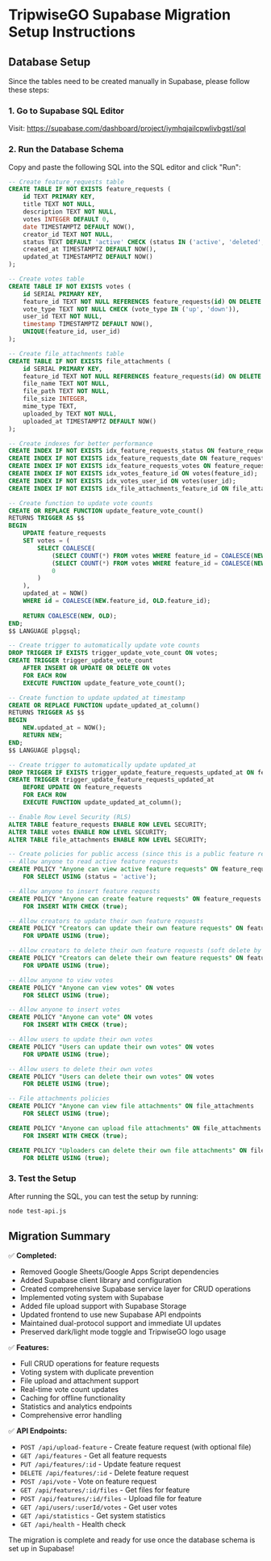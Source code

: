 # TripwiseGO Supabase Migration Setup Instructions

## Database Setup

Since the tables need to be created manually in Supabase, please follow these steps:

### 1. Go to Supabase SQL Editor
Visit: https://supabase.com/dashboard/project/iymhqjailcpwlivbgstl/sql

### 2. Run the Database Schema
Copy and paste the following SQL into the SQL editor and click "Run":

```sql
-- Create feature_requests table
CREATE TABLE IF NOT EXISTS feature_requests (
    id TEXT PRIMARY KEY,
    title TEXT NOT NULL,
    description TEXT NOT NULL,
    votes INTEGER DEFAULT 0,
    date TIMESTAMPTZ DEFAULT NOW(),
    creator_id TEXT NOT NULL,
    status TEXT DEFAULT 'active' CHECK (status IN ('active', 'deleted', 'completed', 'in_progress')),
    created_at TIMESTAMPTZ DEFAULT NOW(),
    updated_at TIMESTAMPTZ DEFAULT NOW()
);

-- Create votes table
CREATE TABLE IF NOT EXISTS votes (
    id SERIAL PRIMARY KEY,
    feature_id TEXT NOT NULL REFERENCES feature_requests(id) ON DELETE CASCADE,
    vote_type TEXT NOT NULL CHECK (vote_type IN ('up', 'down')),
    user_id TEXT NOT NULL,
    timestamp TIMESTAMPTZ DEFAULT NOW(),
    UNIQUE(feature_id, user_id)
);

-- Create file_attachments table
CREATE TABLE IF NOT EXISTS file_attachments (
    id SERIAL PRIMARY KEY,
    feature_id TEXT NOT NULL REFERENCES feature_requests(id) ON DELETE CASCADE,
    file_name TEXT NOT NULL,
    file_path TEXT NOT NULL,
    file_size INTEGER,
    mime_type TEXT,
    uploaded_by TEXT NOT NULL,
    uploaded_at TIMESTAMPTZ DEFAULT NOW()
);

-- Create indexes for better performance
CREATE INDEX IF NOT EXISTS idx_feature_requests_status ON feature_requests(status);
CREATE INDEX IF NOT EXISTS idx_feature_requests_date ON feature_requests(date DESC);
CREATE INDEX IF NOT EXISTS idx_feature_requests_votes ON feature_requests(votes DESC);
CREATE INDEX IF NOT EXISTS idx_votes_feature_id ON votes(feature_id);
CREATE INDEX IF NOT EXISTS idx_votes_user_id ON votes(user_id);
CREATE INDEX IF NOT EXISTS idx_file_attachments_feature_id ON file_attachments(feature_id);

-- Create function to update vote counts
CREATE OR REPLACE FUNCTION update_feature_vote_count()
RETURNS TRIGGER AS $$
BEGIN
    UPDATE feature_requests 
    SET votes = (
        SELECT COALESCE(
            (SELECT COUNT(*) FROM votes WHERE feature_id = COALESCE(NEW.feature_id, OLD.feature_id) AND vote_type = 'up') -
            (SELECT COUNT(*) FROM votes WHERE feature_id = COALESCE(NEW.feature_id, OLD.feature_id) AND vote_type = 'down'),
            0
        )
    ),
    updated_at = NOW()
    WHERE id = COALESCE(NEW.feature_id, OLD.feature_id);
    
    RETURN COALESCE(NEW, OLD);
END;
$$ LANGUAGE plpgsql;

-- Create trigger to automatically update vote counts
DROP TRIGGER IF EXISTS trigger_update_vote_count ON votes;
CREATE TRIGGER trigger_update_vote_count
    AFTER INSERT OR UPDATE OR DELETE ON votes
    FOR EACH ROW
    EXECUTE FUNCTION update_feature_vote_count();

-- Create function to update updated_at timestamp
CREATE OR REPLACE FUNCTION update_updated_at_column()
RETURNS TRIGGER AS $$
BEGIN
    NEW.updated_at = NOW();
    RETURN NEW;
END;
$$ LANGUAGE plpgsql;

-- Create trigger to automatically update updated_at
DROP TRIGGER IF EXISTS trigger_update_feature_requests_updated_at ON feature_requests;
CREATE TRIGGER trigger_update_feature_requests_updated_at
    BEFORE UPDATE ON feature_requests
    FOR EACH ROW
    EXECUTE FUNCTION update_updated_at_column();

-- Enable Row Level Security (RLS)
ALTER TABLE feature_requests ENABLE ROW LEVEL SECURITY;
ALTER TABLE votes ENABLE ROW LEVEL SECURITY;
ALTER TABLE file_attachments ENABLE ROW LEVEL SECURITY;

-- Create policies for public access (since this is a public feature request system)
-- Allow anyone to read active feature requests
CREATE POLICY "Anyone can view active feature requests" ON feature_requests
    FOR SELECT USING (status = 'active');

-- Allow anyone to insert feature requests
CREATE POLICY "Anyone can create feature requests" ON feature_requests
    FOR INSERT WITH CHECK (true);

-- Allow creators to update their own feature requests
CREATE POLICY "Creators can update their own feature requests" ON feature_requests
    FOR UPDATE USING (true);

-- Allow creators to delete their own feature requests (soft delete by setting status)
CREATE POLICY "Creators can delete their own feature requests" ON feature_requests
    FOR UPDATE USING (true);

-- Allow anyone to view votes
CREATE POLICY "Anyone can view votes" ON votes
    FOR SELECT USING (true);

-- Allow anyone to insert votes
CREATE POLICY "Anyone can vote" ON votes
    FOR INSERT WITH CHECK (true);

-- Allow users to update their own votes
CREATE POLICY "Users can update their own votes" ON votes
    FOR UPDATE USING (true);

-- Allow users to delete their own votes
CREATE POLICY "Users can delete their own votes" ON votes
    FOR DELETE USING (true);

-- File attachments policies
CREATE POLICY "Anyone can view file attachments" ON file_attachments
    FOR SELECT USING (true);

CREATE POLICY "Anyone can upload file attachments" ON file_attachments
    FOR INSERT WITH CHECK (true);

CREATE POLICY "Uploaders can delete their own file attachments" ON file_attachments
    FOR DELETE USING (true);
```

### 3. Test the Setup
After running the SQL, you can test the setup by running:
```bash
node test-api.js
```

## Migration Summary

✅ **Completed:**
- Removed Google Sheets/Google Apps Script dependencies
- Added Supabase client library and configuration
- Created comprehensive Supabase service layer for CRUD operations
- Implemented voting system with Supabase
- Added file upload support with Supabase Storage
- Updated frontend to use new Supabase API endpoints
- Maintained dual-protocol support and immediate UI updates
- Preserved dark/light mode toggle and TripwiseGO logo usage

✅ **Features:**
- Full CRUD operations for feature requests
- Voting system with duplicate prevention
- File upload and attachment support
- Real-time vote count updates
- Caching for offline functionality
- Statistics and analytics endpoints
- Comprehensive error handling

✅ **API Endpoints:**
- `POST /api/upload-feature` - Create feature request (with optional file)
- `GET /api/features` - Get all feature requests
- `PUT /api/features/:id` - Update feature request
- `DELETE /api/features/:id` - Delete feature request
- `POST /api/vote` - Vote on feature request
- `GET /api/features/:id/files` - Get files for feature
- `POST /api/features/:id/files` - Upload file for feature
- `GET /api/users/:userId/votes` - Get user votes
- `GET /api/statistics` - Get system statistics
- `GET /api/health` - Health check

The migration is complete and ready for use once the database schema is set up in Supabase!
